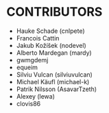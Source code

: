 CONTRIBUTORS
============

- Hauke Schade (cnlpete)
- Francois Cattin
- Jakub Kožíšek (nodevel)
- Alberto Mardegan (mardy)
- gwmgdemj
- equeim
- Silviu Vulcan (silviuvulcan)
- Michael Käufl (michael-k)
- Patrik Nilsson (AsavarTzeth)
- Alexey (lewa)
- clovis86
